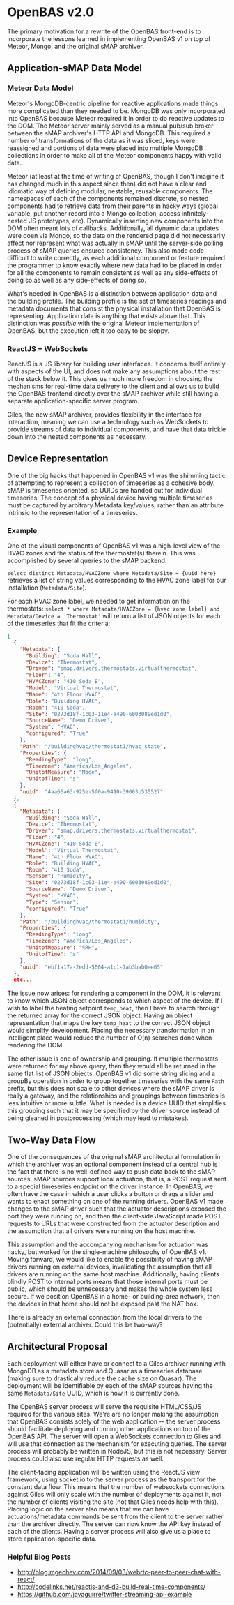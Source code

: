 # OpenBAS v2.0

The primary motivation for a rewrite of the OpenBAS front-end is to incorporate
the lessons learned in implementing OpenBAS v1 on top of Meteor, Mongo, and the
original sMAP archiver.

## Application-sMAP Data Model

### Meteor Data Model

Meteor's MongoDB-centric pipeline for reactive applications made things more
complicated than they needed to be. MongoDB was only incorporated into OpenBAS
because Meteor required it in order to do reactive updates to the DOM. The
Meteor server mainly served as a manual pub/sub broker between the sMAP
archiver's HTTP API and MongoDB. This required a number of transformations of
the data as it was sliced, keys were reassigned and portions of data were
placed into multiple MongoDB collections in order to make all of the Meteor
components happy with valid data.

Meteor (at least at the time of writing of OpenBAS, though I don't imagine it
has changed much in this aspect since then) did not have a clear and idiomatic
way of defining modular, nestable, reusable components. The namespaces of each
of the components remained discrete, so nested components had to retrieve data
from their parents in hacky ways (global variable, put another record into a
Mongo collection, access infinitely-nested JS prototypes, etc). Dynamically
inserting new components into the DOM often meant lots of callbacks.
Additionally, all dynamic data updates were doen via Mongo, so the data on the
rendered page did not necessarily affect nor represent what was actually in
sMAP until the server-side polling process of sMAP queries ensured consistency.
This also made code difficult to write correctly, as each additional component
or feature required the programmer to know exactly where new data had to be
placed in order for all the components to remain consistent as well as any
side-effects of doing so.as well as any side-effects of doing so.

What's needed in OpenBAS is a distinction between application data and the
building profile. The building profile is the set of timeseries readings and
metadata documents that consist the physical installation that OpenBAS is
representing. Application data is anything that exists above that. This
distinction was *possible* with the original Meteor implementation of OpenBAS,
but the execution left it too easy to be sloppy.

### ReactJS + WebSockets

ReactJS is a JS library for building user interfaces. It concerns itself
entirely with aspects of the UI, and does not make any assumptions about the
rest of the stack below it. This gives us much more freedom in choosing the
mechanisms for real-time data delivery to the client and allows us to build the
OpenBAS frontend directly over the sMAP archiver while still having a separate
application-specific server program.

Giles, the new sMAP archiver, provides flexibility in the interface for
interaction, meaning we can use a technology such as WebSockets to provide
streams of data to individual components, and have that data trickle down into
the nested components as necessary.

## Device Representation

One of the big hacks that happened in OpenBAS v1 was the shimming tactic of
attempting to represent a collection of timeseries as a cohesive body. sMAP is
timeseries oriented, so UUIDs are handed out for individual timeseries. The
concept of a physical device having multiple timeseries must be captured by
arbitrary Metadata key/values, rather than an attribute intrinsic to the
representation of a timeseries.

### Example

One of the visual components of OpenBAS v1 was a high-level view of the HVAC zones
and the status of the thermostat(s) therein. This was accomplished by several queries
to the sMAP backend.

`select distinct Metadata/HVACZone where Metadata/Site = {uuid here}` retrieves
a list of string values corresponding to the HVAC zone label for our
installation (`Metadata/Site`).

For each HVAC zone label, we needed to get information on the thermostats:
`select * where Metadata/HVACZone = {hvac zone label} and Metadata/Device =
'Thermostat'` will return a list of JSON objects for each of the timeseries
that fit the criteria:

```json
[
  {
    "Metadata": {
      "Building": "Soda Hall",
      "Device": "Thermostat",
      "Driver": "smap.drivers.thermostats.virtualthermostat",
      "Floor": "4",
      "HVACZone": "410 Soda E",
      "Model": "Virtual Thermostat",
      "Name": "4th Floor HVAC",
      "Role": "Building HVAC",
      "Room": "410 Soda",
      "Site": "0273d18f-1c03-11e4-a490-6003089ed1d0",
      "SourceName": "Demo Driver",
      "System": "HVAC",
      "configured": "True"
    },
    "Path": "/buildinghvac/thermostat1/hvac_state",
    "Properties": {
      "ReadingType": "long",
      "Timezone": "America/Los_Angeles",
      "UnitofMeasure": "Mode",
      "UnitofTime": "s"
    },
    "uuid": "4aa66a63-925e-5f0a-9410-39063b535527"
  },
  {
    "Metadata": {
      "Building": "Soda Hall",
      "Device": "Thermostat",
      "Driver": "smap.drivers.thermostats.virtualthermostat",
      "Floor": "4",
      "HVACZone": "410 Soda E",
      "Model": "Virtual Thermostat",
      "Name": "4th Floor HVAC",
      "Role": "Building HVAC",
      "Room": "410 Soda",
      "Sensor": "Humidity",
      "Site": "0273d18f-1c03-11e4-a490-6003089ed1d0",
      "SourceName": "Demo Driver",
      "System": "HVAC",
      "Type": "Sensor",
      "configured": "True"
    },
    "Path": "/buildinghvac/thermostat1/humidity",
    "Properties": {
      "ReadingType": "long",
      "Timezone": "America/Los_Angeles",
      "UnitofMeasure": "%RH",
      "UnitofTime": "s"
    },
    "uuid": "ebf1a17a-2edd-5604-a1c1-7ab3bab0ee65"
  },
  etc...
```

The issue now arises: for rendering a component in the DOM, it is relevant to
know which JSON object corresponds to which aspect of the device. If I wish to
label the heating setpoint `temp_heat`, then I have to search through the
returned array for the correct JSON object. Having an object representation
that maps the key `temp_heat` to the correct JSON object would simplify
development. Placing the necessary transformation in an intelligent place would
reduce the number of O(n) searches done when rendering the DOM.

The other issue is one of ownership and grouping. If multiple thermostats were
returned for my above query, then they would all be returned in the same flat
list of JSON objects. OpenBAS v1 did some string slicing and a groupBy
operation in order to group together timeseries with the same `Path` prefix,
but this does not scale to other devices where the sMAP driver is really a
gateway, and the relationships and groupings between timeseries is less
intuitive or more subtle. What is needed is a device UUID that simplifies this
grouping such that it may be specified by the driver source instead of being
gleaned in postprocessing (which may lead to mistakes).

## Two-Way Data Flow

One of the consequences of the original sMAP architectural formulation in which
the archiver was an optional component instead of a central hub is the fact
that there is no well-defined way to push data back to the sMAP sources. sMAP
sources support local actuation, that is, a POST request sent to a special
timeseries endpoint on the driver instance. In OpenBAS, we often have the case
in which a user clicks a button or drags a slider and wants to enact something
on one of the running drivers. OpenBAS v1 made changes to the sMAP driver such
that the actuator descriptions exposed the port they were running on, and then
the client-side JavaScript made POST requests to URLs that were constructed
from the actuator description and the assumption that all drivers were running
on the host machine.

This assumption and the accompanying mechanism for actuation was hacky, but
worked for the single-machine philosophy of OpenBAS v1. Moving forward, we
would like to enable the possibility of having sMAP drivers running on external
devices, invalidating the assumption that all drivers are running on the same
host machine. Additionally, having clients blindly POST to internal ports means
that those internal ports must be public, which should be unnecessary and makes
the whole system less secure. If we position OpenBAS in a home- or
building-area network, then the devices in that home should not be exposed past
the NAT box.

There is already an external connection from the local drivers to the
(potentially) external archiver. Could this be two-way?

## Architectural Proposal

Each deployment will either have or connect to a Giles archiver running with
MongoDB as a metadata store and Quasar as a timeseries database (making sure to
drastically reduce the cache size on Quasar). The deployment will be
identifiable by each of the sMAP sources having the same `Metadata/Site` UUID,
which is how it is currently done.

The OpenBAS server process will serve the requisite HTML/CSS/JS required for
the various sites. We're are no longer making the assumption that OpenBAS
consists solely of the web application -- the server process should facilitate
deploying and running other applications on top of the OpenBAS API. The server
will open a WebSockets connection to Giles and will use that connection as the
mechanism for executing queries. The server process will probably be written
in NodeJS, but this is not necessary. Server process could also use regular HTTP
requests as well.

The client-facing application will be written using the ReactJS view framework,
using socket.io to the server process as the transport for the constant data
flow. This means that the number of websockets connections against Giles will
only scale with the number of deployments against it, not the number of clients
visiting the site (not that Giles needs help with this). Placing logic on the
server also means that we can have actuations/metadata commands be sent from
the client to the server rather than the archiver directly. The server can now
know the API key instead of each of the clients. Having a server process will
also give us a place to store application-specific data.

### Helpful Blog Posts

* http://blog.mgechev.com/2014/09/03/webrtc-peer-to-peer-chat-with-react/
* http://codelinks.net/reactjs-and-d3-build-real-time-components/
* https://github.com/javaguirre/twitter-streaming-api-example
